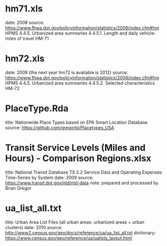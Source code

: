 # hm71.xls
date: 2008
source: https://www.fhwa.dot.gov/policyinformation/statistics/2008/index.cfm#hm
  HPMS
    4.4.5. Urbanized area summaries
    4.4.5.1. Length and daily vehicle-miles of travel	HM-71

# hm72.xls
date: 2008 (the next year hm72 is available is 2012)
source: https://www.fhwa.dot.gov/policyinformation/statistics/2008/index.cfm#hm
  HPMS
    4.4.5. Urbanized area summaries
    4.4.5.2. Selected characteristics HM-72

# PlaceType.Rda
title: Nationwide Place Types based on EPA Smart Location Database
source: https://github.com/gregorbj/Placetypes_USA

# Transit Service Levels (Miles and Hours) - Comparison Regions.xlsx
title: National Transit Database TS 2.2 Service Data and Operating Expenses Time-Series by System
date: 2009
source: https://www.transit.dot.gov/ntd/ntd-data
note: prepared and processed by Brian Gregor

# ua_list_all.txt
title: Urban Area List Files (all urban areas: urbanized areas + urban clusters)
date: 2010
source: http://www2.census.gov/geo/docs/reference/ua/ua_list_all.txt
dictionary: https://www.census.gov/geo/reference/ua/ualists_layout.html
